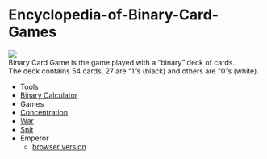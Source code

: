 Encyclopedia-of-Binary-Card-Games
=================================
![](https://raw.githubusercontent.com/toruurakawa/Encyclopedia-of-Binary-Card-Games/master/Images/cover.jpg?token=ABHEZrqdUW5wKGFdN3E7l4O3LZwcg2oqks5Uc46awA%3D%3D)  
  Binary Card Game is the game played with a “binary” deck of cards.  
  The deck contains 54 cards, 27 are “1”s (black) and others are “0”s (white).
* Tools  
 * [Binary Calculator](http://franc.ly/bica/index.html)
* Games
 * [Concentration](https://github.com/toruurakawa/Encyclopedia-of-Binary-Card-Games/blob/master/Games/Concentration.md)
 * [War](https://github.com/toruurakawa/Encyclopedia-of-Binary-Card-Games/blob/master/Games/War.md)
 * [Spit](https://github.com/toruurakawa/Encyclopedia-of-Binary-Card-Games/blob/master/Games/Spit.md)
 * Emperor
   * [browser version](http://qanta.jp/binary/) 
